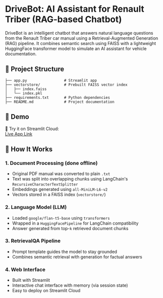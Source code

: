 # DriveBot: AI Assistant for Renault Triber (RAG-based Chatbot)

DriveBot is an intelligent chatbot that answers natural language questions from the Renault Triber car manual using a Retrieval-Augmented Generation (RAG) pipeline. It combines semantic search using FAISS with a lightweight HuggingFace transformer model to simulate an AI assistant for vehicle documentation.




## 📁 Project Structure
```
├── app.py                 # Streamlit app
├── vectorstore/           # Prebuilt FAISS vector index
│   ├── index.faiss
│   └── index.pkl
├── requirements.txt       # Python dependencies
├── README.md              # Project documentation
```




## 🚀 Demo

🧪 Try it on Streamlit Cloud:  
[Live App Link](https://triberdrivebot.streamlit.app/)



## 🔧 How It Works

### 1. Document Processing (done offline)

- Original PDF manual was converted to plain `.txt`
- Text was split into overlapping chunks using LangChain's `RecursiveCharacterTextSplitter`
- Embeddings generated using `all-MiniLM-L6-v2`
- Vectors stored in a FAISS index (`vectorstore/`)

### 2. Language Model (LLM)

- Loaded `google/flan-t5-base` using `transformers`
- Wrapped in a `HuggingFacePipeline` for LangChain compatibility
- Answer generated from top-`k` retrieved document chunks

### 3. RetrievalQA Pipeline

- Prompt template guides the model to stay grounded
- Combines semantic retrieval with generation for factual answers

### 4. Web Interface

- Built with Streamlit
- Interactive chat interface with memory (via session state)
- Easy to deploy on Streamlit Cloud
